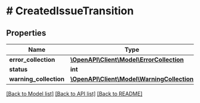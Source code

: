 # # CreatedIssueTransition

## Properties

Name | Type | Description | Notes
------------ | ------------- | ------------- | -------------
**error_collection** | [**\OpenAPI\Client\Model\ErrorCollection**](ErrorCollection.md) |  | [optional]
**status** | **int** |  | [optional]
**warning_collection** | [**\OpenAPI\Client\Model\WarningCollection**](WarningCollection.md) |  | [optional]

[[Back to Model list]](../../README.md#models) [[Back to API list]](../../README.md#endpoints) [[Back to README]](../../README.md)
